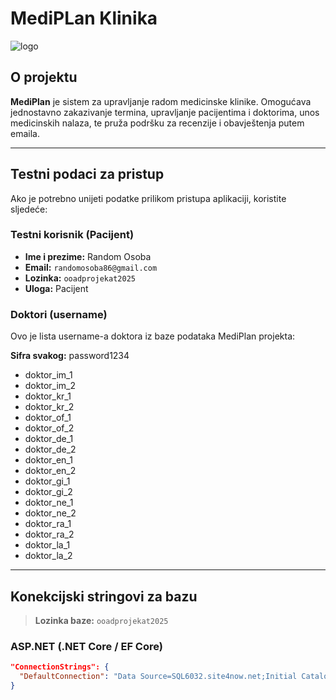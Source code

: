 
# MediPLan Klinika

![logo](https://github.com/user-attachments/assets/a95bea97-abe7-438d-92fc-48fb5c378c6e)

## O projektu

**MediPlan** je sistem za upravljanje radom medicinske klinike. Omogućava jednostavno zakazivanje termina, upravljanje pacijentima i doktorima, unos medicinskih nalaza, te pruža podršku za recenzije i obavještenja putem emaila.

---

## Testni podaci za pristup 

Ako je potrebno unijeti podatke prilikom pristupa aplikaciji, koristite sljedeće:

### Testni korisnik (Pacijent)

- **Ime i prezime:** Random Osoba  
- **Email:** `randomosoba86@gmail.com`  
- **Lozinka:** `ooadprojekat2025`  
- **Uloga:** Pacijent

### Doktori (username)

Ovo je lista username-a doktora iz baze podataka MediPlan projekta:

**Sifra svakog:** password1234
- doktor_im_1  
- doktor_im_2  
- doktor_kr_1  
- doktor_kr_2  
- doktor_of_1  
- doktor_of_2  
- doktor_de_1  
- doktor_de_2  
- doktor_en_1  
- doktor_en_2  
- doktor_gi_1  
- doktor_gi_2  
- doktor_ne_1  
- doktor_ne_2  
- doktor_ra_1  
- doktor_ra_2  
- doktor_la_1  
- doktor_la_2  
---
## Konekcijski stringovi za bazu

> **Lozinka baze:** `ooadprojekat2025`

### ASP.NET (.NET Core / EF Core)

```json
"ConnectionStrings": {
  "DefaultConnection": "Data Source=SQL6032.site4now.net;Initial Catalog=db_aba416_mediplan;User Id=db_aba416_mediplan_admin;Password=ooadprojekat2025"
}
